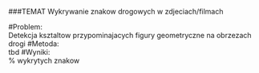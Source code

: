 ###TEMAT Wykrywanie znakow drogowych w zdjeciach/filmach 

#Problem:   
   Detekcja ksztaltow przypominajacych figury geometryczne na obrzezach drogi
#Metoda:    
   tbd
#Wyniki:    
   % wykrytych znakow 


